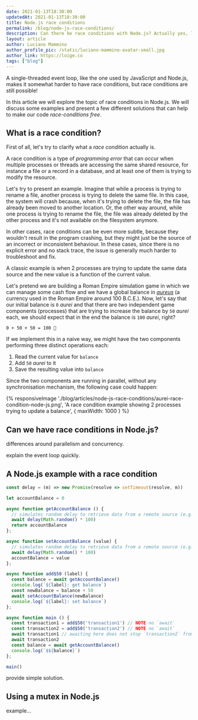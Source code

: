 ```yaml
---
date: 2021-01-13T18:30:00
updatedAt: 2021-01-13T18:30:00
title: Node.js race conditions
permalink: /blog/node-js-race-conditions/
description: Can there be race conditions with Node.js? Actually yes, let's see some examples and some solutions.
layout: article
author: Luciano Mammino
author_profile_pic: /static/luciano-mammino-avatar-small.jpg
author_link: https://loige.co
tags: ["blog"]
---
```


A single-threaded event loop, like the one used by JavaScript and Node.js, makes it somewhat harder to have race conditions, but race conditions are still possible!

In this article we will explore the topic of race conditions in Node.js. We will discuss some examples and present a few different solutions that can help to make our code _race-conditions free_.


## What is a race condition?

First of all, let's try to clarify what a _race condition_ actually is.

A race condition is a type of _programming error_ that can occur when multiple processes or threads are accessing the same shared resource, for instance a file or a record in a database, and at least one of them is trying to modify the resource.

Let's try to present an example. Imagine that while a process is trying to rename a file, another process is trying to delete the same file. In this case, the system will crash because, when it's trying to delete the file, the file has already been moved to another location. Or, the other way around, while one process is trying to rename the file, the file was already deleted by the other process and it's not available on the filesystem anymore.

In other cases, race conditions can be even more subtle, because they wouldn't result in the program crashing, but they might just be the source of an incorrect or inconsistent behaviour. In these cases, since there is no explicit error and no stack trace, the issue is generally much harder to troubleshoot and fix.

A classic example is when 2 processes are trying to update the same data source and the new value is a function of the current value.

Let's pretend we are building a Roman Empire simulation game in which we can manage some cash flow and we have a global balance in [_aureus_](https://en.wiktionary.org/wiki/aureus) (a currency used in the Roman Empire around 100 B.C.E.). Now, let's say that our initial balance is `0` _aurei_ and that there are two independent game components (processes) that are trying to increase the balance by `50` _aurei_ each, we should expect that in the end the balance is `100` _aurei_, right?

```
0 + 50 + 50 = 100 🤑
```

If we implement this in a naive way, we might have the two components performing three distinct operations each:

  1. Read the current value for `balance`
  2. Add `50` _aurei_ to it
  3. Save the resulting value into `balance`

Since the two components are running in parallel, without any synchronisation mechanism, the following case could happen:

{% responsiveImage './blog/articles/node-js-race-conditions/aurei-race-condition-node-js.png', 'A race condition example showing 2 processes trying to update a balance', { maxWidth: 1000 }  %}

## Can we have race conditions in Node.js?

differences around parallelism and concurrency.

explain the event loop quickly.


## A Node.js example with a race condition


```javascript
const delay = (m) => new Promise(resolve => setTimeout(resolve, m))

let accountBalance = 0

async function getAccountBalance () {
  // simulates random delay to retrieve data from a remote source (e.g. a DB)
  await delay(Math.random() * 100)
  return accountBalance
};

async function setAccountBalance (value) {
  // simulates random delay to retrieve data from a remote source (e.g. a DB)
  await delay(Math.random() * 100)
  accountBalance = value
};

async function add$50 (label) {
  const balance = await getAccountBalance()
  console.log(`${label}: get balance`)
  const newBalance = balance + 50
  await setAccountBalance(newBalance)
  console.log(`${label}: set balance`)
};

async function main () {
  const transaction1 = add$50('transaction1') // NOTE no `await`
  const transaction2 = add$50('transaction2') // NOTE no `await`
  await transaction1 // awaiting here does not stop `transaction2` from being scheduled before transaction 1 is completed
  await transaction2
  const balance = await getAccountBalance()
  console.log(`$${balance}`)
};

main()
```

provide simple solution.


## Using a mutex in Node.js

example...




